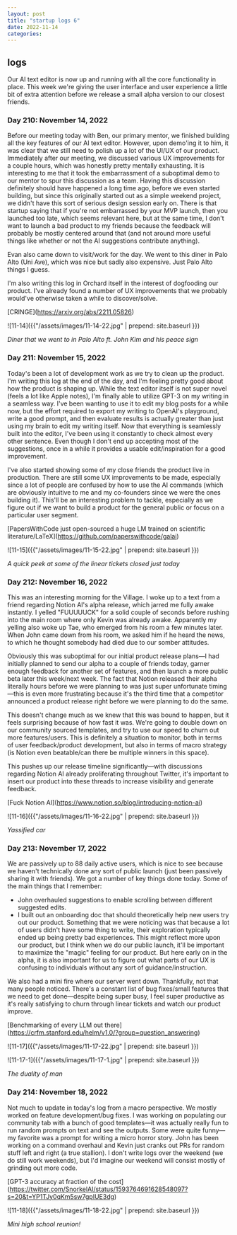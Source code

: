 ```yaml
---
layout: post
title: "startup logs 6"
date: 2022-11-14
categories:
---
```


## logs

Our AI text editor is now up and running with all the core functionality in place. This week we're giving the user interface and user experience a little bit of extra attention before we release a small alpha version to our closest friends.

### Day 210: November 14, 2022

Before our meeting today with Ben, our primary mentor, we finished building all the key features of our AI text editor. However, upon demo'ing it to him, it was clear that we still need to polish up a lot of the UI/UX of our product. Immediately after our meeting, we discussed various UX improvements for a couple hours, which was honestly pretty mentally exhausting. It is interesting to me that it took the embarrassment of a suboptimal demo to our mentor to spur this discussion as a team. Having this discussion definitely should have happened a long time ago, before we even started building, but since this originally started out as a simple weekend project, we didn't have this sort of serious design session early on.  There is that startup saying that if you're not embarrassed by your MVP launch, then you launched too late, which seems relevant here, but at the same time, I don't want to launch a bad product to my friends because the feedback will probably be mostly centered around that (and not around more useful things like whether or not the AI suggestions contribute anything).

Evan also came down to visit/work for the day. We went to this diner in Palo Alto (Uni Ave), which was nice but sadly also expensive. Just Palo Alto things I guess.

I'm also writing this log in Orchard itself in the interest of dogfooding our product. I've already found a number of UX improvements that we probably would've otherwise taken a while to discover/solve.

\[CRINGE\](<https://arxiv.org/abs/2211.05826>)

!\[11-14\]({{"/assets/images/11-14-22.jpg" | prepend: site.baseurl }})

_Diner that we went to in Palo Alto ft. John Kim and his peace sign_

### Day 211: November 15, 2022

Today's been a lot of development work as we try to clean up the product. I'm writing this log at the end of the day, and I'm feeling pretty good about how the product is shaping up. While the text editor itself is not super novel (feels a lot like Apple notes), I'm finally able to utilize GPT-3 on my writing in a seamless way. I've been wanting to use it to edit my blog posts for a while now, but the effort required to export my writing to OpenAI's playground, write a good prompt, and then evaluate results is actually greater than just using my brain to edit my writing itself. Now that everything is seamlessly built into the editor, I've been using it constantly to check almost every other sentence. Even though I don't end up accepting most of the suggestions, once in a while it provides a usable edit/inspiration for a good improvement.

I've also started showing some of my close friends the product live in production. There are still some UX improvements to be made, especially since a lot of people are confused by how to use the AI commands (which are obviously intuitive to me and my co-founders since we were the ones building it). This'll be an interesting problem to tackle, especially as we figure out if we want to build a product for the general public or focus on a particular user segment.

\[PapersWithCode just open-sourced a huge LM trained on scientific literature/LaTeX\](<https://github.com/paperswithcode/galai>)

!\[11-15\]({{"/assets/images/11-15-22.jpg" | prepend: site.baseurl }})

_A quick peek at some of the linear tickets closed just today_

### Day 212: November 16, 2022

This was an interesting morning for the Village. I woke up to a text from a friend regarding Notion AI's alpha release, which jarred me fully awake instantly. I yelled "FUUUUUCK" for a solid couple of seconds before rushing into the main room where only Kevin was already awake. Apparently my yelling also woke up Tae, who emerged from his room a few minutes later. When John came down from his room, we asked him if he heard the news, to which he thought somebody had died due to our somber attitudes.

Obviously this was suboptimal for our initial product release plans—I had initially planned to send our alpha to a couple of friends today, garner enough feedback for another set of features, and then launch a more public beta later this week/next week. The fact that Notion released their alpha literally hours before we were planning to was just super unfortunate timing—this is even more frustrating because it's the third time that a competitor announced a product release right before we were planning to do the same. 

This doesn't change much as we knew that this was bound to happen, but it feels surprising because of how fast it was. We're going to double down on our community sourced templates, and try to use our speed to churn out more features/users. This is definitely a situation to monitor, both in terms of user feedback/product development, but also in terms of macro strategy (is Notion even beatable/can there be multiple winners in this space).

This pushes up our release timeline significantly—with discussions regarding Notion AI already proliferating throughout Twitter, it's important to insert our product into these threads to increase visibility and generate feedback.

\[Fuck Notion AI\](<https://www.notion.so/blog/introducing-notion-ai>)

!\[11-16\]({{"/assets/images/11-16-22.jpg" | prepend: site.baseurl }})

_Yassified car_

### Day 213: November 17, 2022

We are passively up to 88 daily active users, which is nice to see because we haven't technically done any sort of public launch (just been passively sharing it with friends). We got a number of key things done today. Some of the main things that I remember:

* John overhauled suggestions to enable scrolling between different suggested edits.
* I built out an onboarding doc that should theoretically help new users try out our product. Something that we were noticing was that because a lot of users didn't have some thing to write, their exploration typically ended up being pretty bad experiences. This might reflect more upon our product, but I think when we do our public launch, it'll be important to maximize the "magic" feeling for our product. But here early on in the alpha, it is also important for us to figure out what parts of our UX is confusing to individuals without any sort of guidance/instruction.

We also had a mini fire where our server went down. Thankfully, not that many people noticed. There's a constant list of bug fixes/small features that we need to get done—despite being super busy, I feel super productive as it's really satisfying to churn through linear tickets and watch our product improve.

\[Benchmarking of every LLM out there\](<https://crfm.stanford.edu/helm/v1.0/?group=question_answering>)

!\[11-17\]({{"/assets/images/11-17-22.jpg" | prepend: site.baseurl }})

!\[11-17-1\]({{"/assets/images/11-17-1.jpg" | prepend: site.baseurl }})


_The duality of man_

### Day 214: November 18, 2022

Not much to update in today's log from a macro perspective. We mostly worked on feature development/bug fixes. I was working on populating our community tab with a bunch of good templates—it was actually really fun to run random prompts on text and see the outputs. Some were quite funny—my favorite was a prompt for writing a micro horror story. John has been working on a command overhaul and Kevin just cranks out PRs for random stuff left and right (a true stallion). I don't write logs over the weekend (we do still work weekends), but I'd imagine our weekend will consist mostly of grinding out more code.

\[GPT-3 accuracy at fraction of the cost\](<https://twitter.com/SnorkelAI/status/1593764691628548097?s=20&t=YP1TJy0qKm5sw7gpIUE3dg>)

!\[11-18\]({{"/assets/images/11-18-22.jpg" | prepend: site.baseurl }})

_Mini high school reunion!_